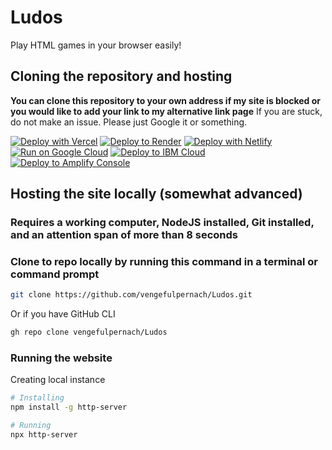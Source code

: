 # Ludos
Play HTML games in your browser easily!

## Cloning the repository and hosting
**You can clone this repository to your own address if my site is blocked or you would like to add your link to my alternative link page**
If you are stuck, do not make an issue. Please just Google it or something.

[![Deploy with Vercel](https://binbashbanana.github.io/deploy-buttons/buttons/remade/vercel.svg)](https://vercel.com/new/clone?repository-url=https://github.com/vengefulpernach/Ludos)
[![Deploy to Render](https://binbashbanana.github.io/deploy-buttons/buttons/remade/render.svg)](https://render.com/deploy?repo=https://github.com/vengefulpernach/Ludos)
[![Deploy with Netlify](https://binbashbanana.github.io/deploy-buttons/buttons/remade/netlify.svg)](https://app.netlify.com/start/deploy?repository=https://github.com/vengefulpernach/Ludos)
[![Run on Google Cloud](https://binbashbanana.github.io/deploy-buttons/buttons/remade/googlecloud.svg)](https://deploy.cloud.run/?git_repo=https://github.com/vengefulpernach/Ludos)
[![Deploy to IBM Cloud](https://binbashbanana.github.io/deploy-buttons/buttons/remade/ibmcloud.svg)](https://cloud.ibm.com/devops/setup/deploy?repository=https://github.com/vengefulpernach/Ludos)
[![Deploy to Amplify Console](https://binbashbanana.github.io/deploy-buttons/buttons/remade/amplifyconsole.svg)](https://console.aws.amazon.com/amplify/home#/deploy?repo=https://github.com/vengefulpernach/Ludos)

## Hosting the site locally (somewhat advanced)
### Requires a working computer, NodeJS installed, Git installed, and an attention span of more than 8 seconds

### Clone to repo locally by running this command in a terminal or command prompt

```bash
git clone https://github.com/vengefulpernach/Ludos.git
```
Or if you have GitHub CLI

```bash
gh repo clone vengefulpernach/Ludos
```
### Running the website

Creating local instance

```bash
# Installing
npm install -g http-server

# Running
npx http-server
```